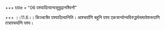 +++
title = "06 पश्यादित्यान्वसून्रुद्रानश्विनौ"

+++
।।11.6।। किञ्चात्रैव पश्यादित्यानिति। आश्चर्याणि बहूनि पश्य
एकत्रान्योन्यविरुद्धर्मसमावेशरूपाणि तत्राश्चर्याणि पश्य।
